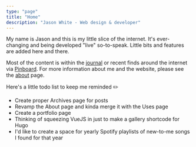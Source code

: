 ```yaml
---
type: "page"
title: "Home"
description: "Jason White - Web design & developer"
---
```


My name is Jason and this is my little slice of the internet. It's ever-changing and being developed "live" so-to-speak. Little bits and features are added here and there.

Most of the content is within the [journal](/journal/) or recent finds around the internet via <a href="https://pinboard.in/u:jasonwhite" target="_blank">Pinboard</a>. For more information about me and the website, please see the [about](/about/) page.

Here's a little todo list to keep me reminded ✏️

- Create proper Archives page for posts
- Revamp the About page and kinda merge it with the Uses page
- Create a portfolio page
- Thinking of squeezing VueJS in just to make a gallery shortcode for Hugo
- I'd like to create a space for yearly Spotify playlists of new-to-me songs I found for that year
